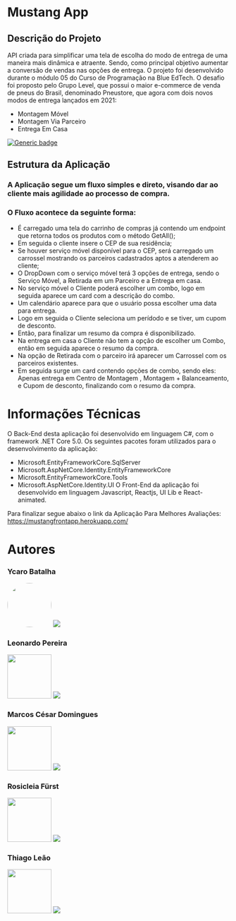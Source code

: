 # Mustang App
## Descrição do Projeto
API criada para  simplificar uma tela de escolha do modo de entrega de uma maneira mais dinâmica e atraente. Sendo, como principal objetivo aumentar a conversão de vendas nas opções de entrega.
O projeto foi desenvolvido durante o módulo 05 do Curso de Programação na Blue EdTech. O desafio foi proposto pelo Grupo Level, que possui o maior e-commerce de venda de pneus do Brasil, denominado Pneustore, que agora com dois novos modos de entrega lançados em 2021:

- Montagem Móvel
- Montagem Via Parceiro
- Entrega Em Casa

[![Generic badge](https://img.shields.io/badge/Version-1.0-<COLOR>.svg)](https://shields.io/)

## Estrutura da Aplicação

### A Aplicação segue um fluxo simples e direto, visando dar ao cliente mais agilidade ao processo de compra.

### O Fluxo acontece da seguinte forma:

- É carregado uma tela do carrinho de compras  já contendo um endpoint que retorna todos os produtos com o método GetAll();
- Em seguida o cliente insere o CEP de sua residência;
- Se houver serviço móvel disponível para o CEP, será carregado um carrossel mostrando os parceiros cadastrados aptos a atenderem ao cliente;
- O DropDown com o serviço móvel terá 3 opções de entrega, sendo o Serviço Móvel, a Retirada em um Parceiro e a Entrega em casa.
- No serviço móvel o Cliente poderá escolher um combo, logo em seguida aparece um card com a descrição do combo.
- Um calendário aparece para que o usuário possa escolher uma data para entrega.
- Logo em seguida o Cliente seleciona um perídodo e se tiver, um cupom de desconto.
- Então, para finalizar um resumo da compra é disponibilizado.
- Na entrega em casa o Cliente não tem a opção de escolher um Combo, então em seguida aparece o resumo da compra.
- Na opção de Retirada com o parceiro irá aparecer um  Carrossel com os parceiros existentes.
- Em seguida surge um card contendo opções de combo, sendo eles:  Apenas entrega em Centro de Montagem ,  Montagem + Balanceamento, e Cupom de  desconto, finalizando com  o resumo da compra.

# Informações Técnicas
O Back-End desta aplicação foi desenvolvido em linguagem C#, com o framework .NET Core 5.0. Os seguintes pacotes foram utilizados para o desenvolvimento da aplicação:
- Microsoft.EntityFrameworkCore.SqlServer
- Microsoft.AspNetCore.Identity.EntityFrameworkCore
- Microsoft.EntityFrameworkCore.Tools
- Microsoft.AspNetCore.Identity.UI
O Front-End da aplicação foi desenvolvido em linguagem Javascript, Reactjs, UI Lib e React-animated.

Para finalizar segue abaixo o link da Aplicação Para Melhores Avaliações:
https://mustangfrontapp.herokuapp.com/


# Autores
### Ycaro Batalha
<img style="border-radius: 80%;" src="https://i1.sndcdn.com/avatars-001002863491-80v8qp-t500x500.jpg" width="100px;" alt=""/>
<a href="https://www.linkedin.com/in/ycaro-gabriel-da-costa-batalha-2019" target="_blank"><img src="https://img.shields.io/badge/-LinkedIn-%230077B5?style=for-the-badge&logo=linkedin&logoColor=white" target="_blank"></a> 

### Leonardo Pereira
<img style = "border radius: 80%;" src = "https://media-exp1.licdn.com/dms/image/C4E03AQF3gkIPWId44w/profile-displayphoto-shrink_800_800/0/1634427027151?e=1640217600&v=beta&t=TLQ0SlmK5mKZjqDEfzzC9ahws7MmK9r9jQHsQtGAYQI" width ="100px;" alt = "" />
<a href="https://www.linkedin.com/in/leonardo-pereira-41353117a/" target="_blank"><img src="https://img.shields.io/badge/-LinkedIn-%230077B5?style=for-the-badge&logo=linkedin&logoColor=white" target="_blank"></a>

### Marcos César Domingues
<img style = "border radius: 80%;" src = "https://avatars.githubusercontent.com/u/67762118?v=4" width ="100px;" alt = "" />
<a href="https://www.linkedin.com/in/marcos-domingues-bbb7b21b7" target="_blank"><img src="https://img.shields.io/badge/-LinkedIn-%230077B5?style=for-the-badge&logo=linkedin&logoColor=white" target="_blank"></a>

### Rosicleia Fürst
<img style = "border radius: 80%;" src = "https://media-exp1.licdn.com/dms/image/C4D03AQHYdL5Nzs-pSw/profile-displayphoto-shrink_200_200/0/1634436390550?e=1640217600&v=beta&t=r93PMuszmM0r_4cqAn62WOBFI1oJhFJDYQweIZx2vxM" width ="100px;" alt = "" />
<a href="https://www.linkedin.com/in/rosicleiafurst/" target="_blank"><img src="https://img.shields.io/badge/-LinkedIn-%230077B5?style=for-the-badge&logo=linkedin&logoColor=white" target="_blank"></a>

### Thiago Leão
<img style = "border radius: 80%;" src = "https://media-exp1.licdn.com/dms/image/C4D03AQG3dTQ5jHJRRg/profile-displayphoto-shrink_800_800/0/1613065807294?e=1640217600&v=beta&t=UjTbp-8_LIak58jI4mYlHswx36okLae6A4GIl_wmUt4" width ="100px;" alt = "" />
<a href="https://www.linkedin.com/in/thiago-le%C3%A3o-62988784/" target="_blank"><img src="https://img.shields.io/badge/-LinkedIn-%230077B5?style=for-the-badge&logo=linkedin&logoColor=white" target="_blank"></a>

